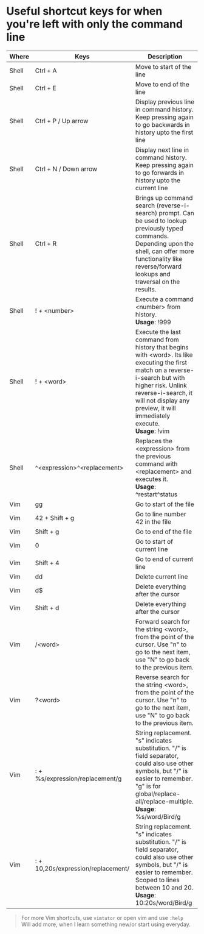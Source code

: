 # Useful shortcut keys for when you're left with only the command line

| Where | Keys                               | Description                                                                                                                                                                                                                                                |
| ----- | ---------------------------------- | ---------------------------------------------------------------------------------------------------------------------------------------------------------------------------------------------------------------------------------------------------------- |
| Shell | Ctrl + A                           | Move to start of the line                                                                                                                                                                                                                                  |
| Shell | Ctrl + E                           | Move to end of the line                                                                                                                                                                                                                                    |
| Shell | Ctrl + P / Up arrow                | Display previous line in command history. Keep pressing again to go backwards in history upto the first line                                                                                                                                               |
| Shell | Ctrl + N / Down arrow              | Display next line in command history. Keep pressing again to go forwards in history upto the current line                                                                                                                                                  |
| Shell | Ctrl + R                           | Brings up command search (reverse-i-search) prompt. Can be used to lookup previously typed commands. <br>Depending upon the shell, can offer more functionality like reverse/forward lookups and traversal on the results.                                 |
| Shell | ! + \<number\>                     | Execute a command \<number\> from history. <br>**Usage**:  !999                                                                                                                                                                                            |
| Shell | ! + \<word\>                       | Execute the last command from history that begins with \<word\>. Its like executing the first match on a reverse-i-search but with higher risk. Unlink reverse-i-search, it will not display any preview, it will immediately execute. <br>**Usage**: !vim |
| Shell | ^\<expression\>^\<replacement\>    | Replaces the \<expression\> from the previous command with \<replacement\> and executes it. <br>**Usage**: ^restart^status                                                                                                                                 |
| Vim   | gg                                 | Go to start of the file                                                                                                                                                                                                                                    |
| Vim   | 42 + Shift + g                     | Go to line number 42 in the file                                                                                                                                                                                                                           |
| Vim   | Shift + g                          | Go to end of the file                                                                                                                                                                                                                                      |
| Vim   | 0                                  | Go to start of current line                                                                                                                                                                                                                                |
| Vim   | Shift + 4                          | Go to end of current line                                                                                                                                                                                                                                  |
| Vim   | dd                                 | Delete current line                                                                                                                                                                                                                                        |
| Vim   | d$                                 | Delete everything after the cursor                                                                                                                                                                                                                         |
| Vim   | Shift + d                          | Delete everything after the cursor                                                                                                                                                                                                                         |
| Vim   | /\<word\>                          | Forward search for the string \<word\>, from the point of the cursor. Use "n" to go to the next item, use "N" to go back to the previous item.                                                                                                             |
| Vim   | ?\<word\>                          | Reverse search for the string \<word\>, from the point of the cursor. Use "n" to go to the next item, use "N" to go back to the previous item.                                                                                                             |
| Vim   | : + %s/expression/replacement/g    | String replacement. "s" indicates substitution. "/" is field separator, could also use other symbols, but "/" is easier to remember. "g" is for global/replace-all/replace-multiple. <br>**Usage**: %s/word/Bird/g                                         |
| Vim   | : + 10,20s/expression/replacement/ | String replacement. "s" indicates substitution. "/" is field separator, could also use other symbols, but "/" is easier to remember. Scoped to lines between 10 and 20. <br>**Usage**: 10:20s/word/Bird/g                                                  |

> For more Vim shortcuts, use `vimtutor` or open vim and use `:help`  
> Will add more, when I learn something new/or start using everyday.
